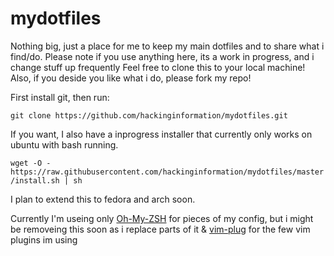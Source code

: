 mydotfiles
==========

Nothing big, just a place for me to keep my main dotfiles and to share what i find/do. 
Please note if you use anything here, its a work in progress, and i change stuff up frequently
Feel free to clone this to your local machine!
Also, if you deside you like what i do, please fork my repo!

First install git, then run: 

`git clone https://github.com/hackinginformation/mydotfiles.git`

If you want, I also have a inprogress installer that currently only works on ubuntu with bash running. 

`wget -O - https://raw.githubusercontent.com/hackinginformation/mydotfiles/master/install.sh | sh`

I plan to extend this to fedora and arch soon.

Currently I'm useing only
[Oh-My-ZSH][zsh] for pieces of my config, but i might be removeing this soon as i replace parts of it
& [vim-plug][plug] for the few vim plugins im using

[plug]:         https://github.com/junegunn/vim-plug
[zsh]:          https://github.com/robbyrussell/oh-my-zsh
